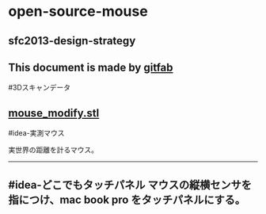 # open-source-mouse
## sfc2013-design-strategy   
This document is made by [gitfab](http://gitfab.org)
---
#3Dスキャンデータ

[mouse_modify.stl](https://raw.github.com/dadaa/open-source-mouse/master/gitfab/resources/mouse_modify.stl)
---
#idea-実測マウス

実世界の距離を計るマウス。

---
#idea-どこでもタッチパネル
マウスの縦横センサを指につけ、mac book pro をタッチパネルにする。
---
